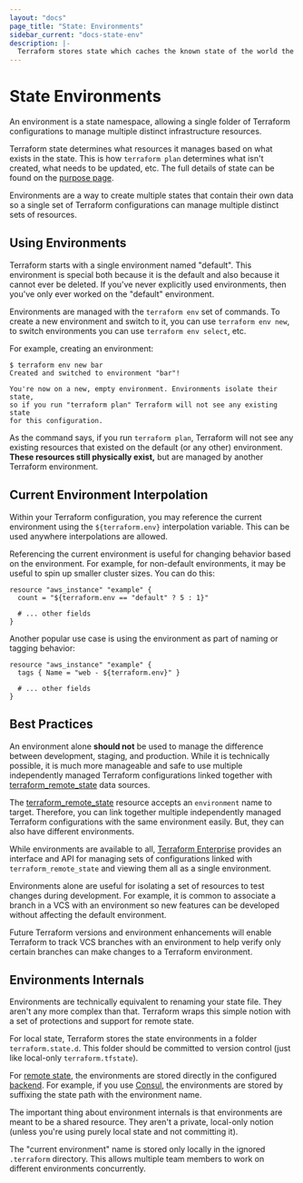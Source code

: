 ```yaml
---
layout: "docs"
page_title: "State: Environments"
sidebar_current: "docs-state-env"
description: |-
  Terraform stores state which caches the known state of the world the last time Terraform ran.
---
```


# State Environments

An environment is a state namespace, allowing a single folder of Terraform
configurations to manage multiple distinct infrastructure resources.

Terraform state determines what resources it manages based on what
exists in the state. This is how `terraform plan` determines what isn't
created, what needs to be updated, etc. The full details of state can be
found on the [purpose page](/docs/state/purpose.html).

Environments are a way to create multiple states that contain
their own data so a single set of Terraform configurations can manage
multiple distinct sets of resources.

## Using Environments

Terraform starts with a single environment named "default". This
environment is special both because it is the default and also because
it cannot ever be deleted. If you've never explicitly used environments, then
you've only ever worked on the "default" environment.

Environments are managed with the `terraform env` set of commands. To
create a new environment and switch to it, you can use `terraform env new`,
to switch environments you can use `terraform env select`, etc.

For example, creating an environment:

```
$ terraform env new bar
Created and switched to environment "bar"!

You're now on a new, empty environment. Environments isolate their state,
so if you run "terraform plan" Terraform will not see any existing state
for this configuration.
```

As the command says, if you run `terraform plan`, Terraform will not see
any existing resources that existed on the default (or any other) environment.
**These resources still physically exist,** but are managed by another
Terraform environment.

## Current Environment Interpolation

Within your Terraform configuration, you may reference the current environment
using the `${terraform.env}` interpolation variable. This can be used anywhere
interpolations are allowed.

Referencing the current environment is useful for changing behavior based
on the environment. For example, for non-default environments, it may be useful
to spin up smaller cluster sizes. You can do this:

```
resource "aws_instance" "example" {
  count = "${terraform.env == "default" ? 5 : 1}"

  # ... other fields
}
```

Another popular use case is using the environment as part of naming or
tagging behavior:

```
resource "aws_instance" "example" {
  tags { Name = "web - ${terraform.env}" }

  # ... other fields
}
```

## Best Practices

An environment alone **should not** be used to manage the difference between
development, staging, and production. While it is technically possible, it is
much more manageable and safe to use multiple independently managed Terraform
configurations linked together with
[terraform_remote_state](/docs/providers/terraform/d/remote_state.html)
data sources.

The [terraform_remote_state](/docs/providers/terraform/d/remote_state.html)
resource accepts an `environment` name to target. Therefore, you can link
together multiple independently managed Terraform configurations with the same
environment easily. But, they can also have different environments.

While environments are available to all,
[Terraform Enterprise](https://www.hashicorp.com/products/terraform/)
provides an interface and API for managing sets of configurations linked
with `terraform_remote_state` and viewing them all as a single environment.

Environments alone are useful for isolating a set of resources to test
changes during development. For example, it is common to associate a
branch in a VCS with an environment so new features can be developed
without affecting the default environment.

Future Terraform versions and environment enhancements will enable
Terraform to track VCS branches with an environment to help verify only certain
branches can make changes to a Terraform environment.

## Environments Internals

Environments are technically equivalent to renaming your state file. They
aren't any more complex than that. Terraform wraps this simple notion with
a set of protections and support for remote state.

For local state, Terraform stores the state environments in a folder
`terraform.state.d`. This folder should be committed to version control
(just like local-only `terraform.tfstate`).

For [remote state](/docs/state/remote.html), the environments are stored
directly in the configured [backend](/docs/backends). For example, if you
use [Consul](/docs/backends/types/consul.html), the environments are stored
by suffixing the state path with the environment name.

The important thing about environment internals is that environments are
meant to be a shared resource. They aren't a private, local-only notion
(unless you're using purely local state and not committing it).

The "current environment" name is stored only locally in the ignored
`.terraform` directory. This allows multiple team members to work on
different environments concurrently.
